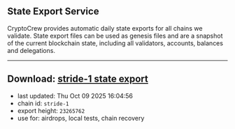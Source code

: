 ## State Export Service
CryptoCrew provides automatic daily state exports for all chains we validate. State export files can be used as genesis files and are a snapshot of the current blockchain state, including all validators, accounts, balances and delegations.

---
**Download: [stride-1 state export](https://dl-eu2.ccvalidators.com/SERVICE/stride/stride-1_export_23265762.json)**
---

- last updated: Thu Oct 09 2025 16:04:56
- chain id: `stride-1`
- export height: `23265762`
- use for: airdrops, local tests, chain recovery
